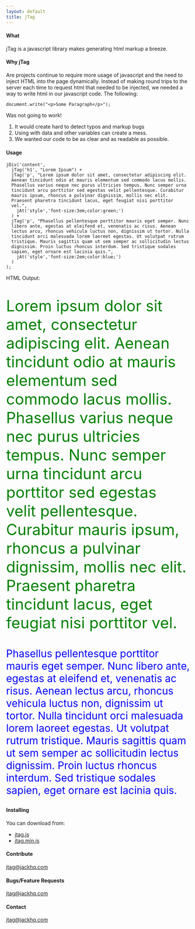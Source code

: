 ```yaml
---
layout: default
title: jTag
---
```


#### What

jTag is a javascript library makes generating html markup a breeze.  

#### Why jTag

Are projects continue to require more usage of javascript and the need to inject HTML into the page dynamically.  Instead of making round trips to the server each time to request html that needed to be injected, we needed a way to write html in our javascript code.  The following:

    document.write("<p>Some Paragraph</p>");

Was not going to work!

1. It would create hard to detect typos and markup bugs
2. Using with data and other variables can create a mess.
3. We wanted our code to be as clear and as readable as possible.
  

#### Usage

    jDiv('content',
      jTag('h1', "Lorem Ipsum") +
      jTag('p', "Lorem ipsum dolor sit amet, consectetur adipiscing elit.
      Aenean tincidunt odio at mauris elementum sed commodo lacus mollis.
      Phasellus varius neque nec purus ultricies tempus. Nunc semper urna
      tincidunt arcu porttitor sed egestas velit pellentesque. Curabitur
      mauris ipsum, rhoncus a pulvinar dignissim, mollis nec elit.
      Praesent pharetra tincidunt lacus, eget feugiat nisi porttitor
      vel.", 
        jAt('style','font-size:3em;color:green;')
      ) +
      jTag('p', "Phasellus pellentesque porttitor mauris eget semper. Nunc
      libero ante, egestas at eleifend et, venenatis ac risus. Aenean
      lectus arcu, rhoncus vehicula luctus non, dignissim ut tortor. Nulla
      tincidunt orci malesuada lorem laoreet egestas. Ut volutpat rutrum
      tristique. Mauris sagittis quam ut sem semper ac sollicitudin lectus
      dignissim. Proin luctus rhoncus interdum. Sed tristique sodales
      sapien, eget ornare est lacinia quis.",
        jAt('style','font-size:2em;color:blue;')
      )
    );
    
HTML Output:
    <div id="content"><p style="font-size:3em;color:green">Lorem ipsum dolor sit amet, consectetur adipiscing elit.
    Aenean tincidunt odio at mauris elementum sed commodo lacus mollis.
    Phasellus varius neque nec purus ultricies tempus. Nunc semper urna
    tincidunt arcu porttitor sed egestas velit pellentesque. Curabitur
    mauris ipsum, rhoncus a pulvinar dignissim, mollis nec elit.
    Praesent pharetra tincidunt lacus, eget feugiat nisi porttitor
    vel.</p><p style="font-size:2em;color:blue;">Phasellus pellentesque porttitor mauris eget semper. Nunc
    libero ante, egestas at eleifend et, venenatis ac risus. Aenean
    lectus arcu, rhoncus vehicula luctus non, dignissim ut tortor. Nulla
    tincidunt orci malesuada lorem laoreet egestas. Ut volutpat rutrum
    tristique. Mauris sagittis quam ut sem semper ac sollicitudin lectus
    dignissim. Proin luctus rhoncus interdum. Sed tristique sodales
    sapien, eget ornare est lacinia quis.</p>
    

#### Installing

You can download from:

* [jtag.js](http://s3.amazonaws.com/jackhq.cdn/jtag-0.6.0.js)
* [jtag.min.js](http://s3.amazonaws.com/jackhq.cdn/jtag-0.6.0.min.js)

#### Contribute

[jtag@jackhq.com](mailto://jtag@jackhq.com)


#### Bugs/Feature Requests

[jtag@jackhq.com](mailto://jtag@jackhq.com)

#### Contact

[jtag@jackhq.com](mailto://jtag@jackhq.com)